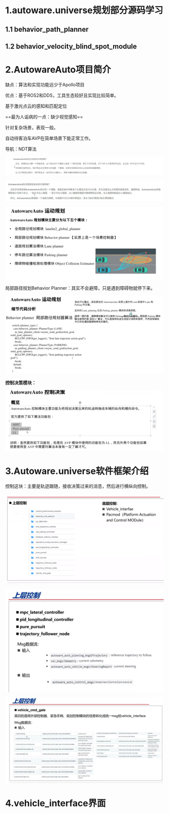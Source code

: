 # 1.autoware.universe规划部分源码学习

## 1.1 behavior_path_planner



## 1.2 behavior_velocity_blind_spot_module



# 2.AutowareAuto项目简介

缺点：算法和实现功能远少于Apollo项目

优点：基于ROS2和DDS，工具生态较好且实现比较简单。

基于激光点云的感知和匹配定位

==最为人诟病的一点：缺少视觉感知==

针对复杂场景，表现一般。

自动待客泊车AVP在简单场景下能正常工作。

导航：NDT算法

![image-20230810142136836](https://raw.githubusercontent.com/Howardcl/MyImage/main/img/202308101426180.png)

![image-20230810143024611](https://raw.githubusercontent.com/Howardcl/MyImage/main/img/202308101430689.png)

![image-20230810144026899](https://raw.githubusercontent.com/Howardcl/MyImage/main/img/202308101440027.png)

局部路径规划Behavior Planner：其实不会避障，只是遇到障碍物就停下来。

![image-20230810144448000](https://raw.githubusercontent.com/Howardcl/MyImage/main/img/202308101444106.png)

**控制决策模块：**

![image-20230810144606337](https://raw.githubusercontent.com/Howardcl/MyImage/main/img/202308101446405.png)

# 3.Autoware.universe软件框架介绍

控制这块：主要是轨迹跟随，接收决策过来的消息，然后进行横纵向控制。

![image-20230811142118255](https://raw.githubusercontent.com/Howardcl/MyImage/main/img/202308111421361.png)

![image-20230811142604704](https://raw.githubusercontent.com/Howardcl/MyImage/main/img/202308111426783.png)

![image-20230811143233624](https://raw.githubusercontent.com/Howardcl/MyImage/main/img/202308111432751.png)

# 4.vehicle_interface界面